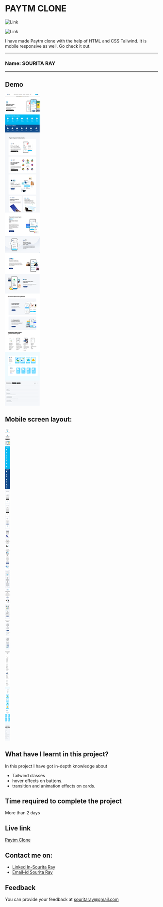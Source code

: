 # PAYTM CLONE
![Link](https://img.shields.io/badge/Technology%20Used%3A-HTML%2FCSS-blue)

![Link](https://img.shields.io/badge/Framework%20Used%3A-Tailwind-pink)

I have made Paytm clone with the help of HTML and CSS Tailwind. It is mobile responsive as well. Go check it out. 

***
### Name: SOURITA RAY
***
## Demo

![output](Paytm%20clone%20output.png)

## Mobile screen layout: 

![mobile screen](Mobile%20layout.png)


## What have I learnt in this project?

In this project I have got in-depth knowledge about 
- Tailwind classes
- hover effects on buttons.
- transition and animation effects on cards.

## Time required to complete the project

More than 2 days

## Live link
[Paytm Clone](https://paytm-clone-souritaray.netlify.app/)


## Contact me on:

- [Linked In-Sourita Ray](www.linkedin.com/in/sourita-ray-89bab0212)
- [Email-id Sourita Ray](souritaray@gmail.com)

## Feedback

You can provide your feedback at souritaray@gmail.com
